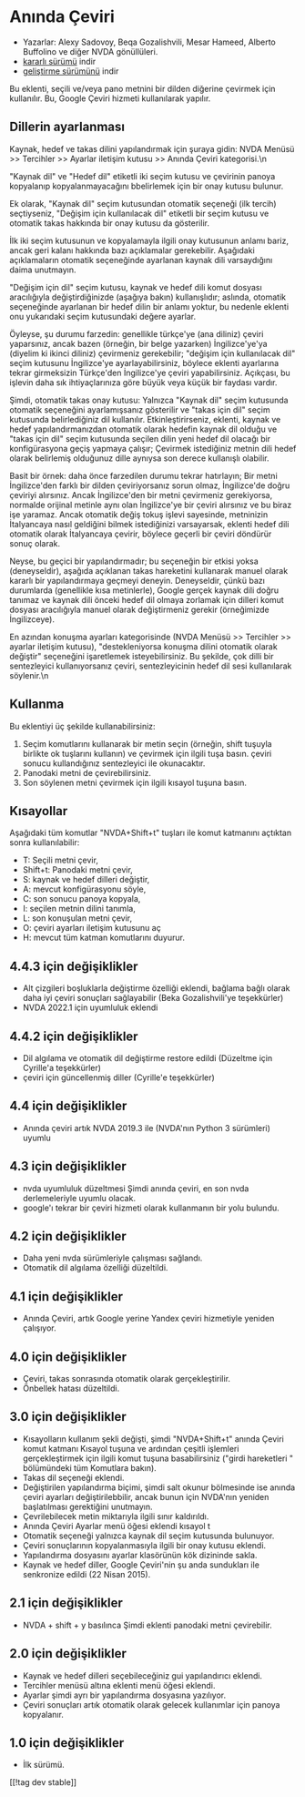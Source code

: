 # Anında Çeviri #

* Yazarlar: Alexy Sadovoy, Beqa Gozalishvili, Mesar Hameed, Alberto
  Buffolino ve diğer NVDA gönüllüleri.
* [kararlı sürümü][1] indir
* [geliştirme sürümünü][2] indir

Bu eklenti, seçili ve/veya pano metnini bir dilden diğerine çevirmek için
kullanılır. Bu, Google Çeviri hizmeti kullanılarak yapılır.

## Dillerin ayarlanması ##
Kaynak, hedef ve takas dilini yapılandırmak için şuraya gidin: NVDA Menüsü >> Tercihler >> Ayarlar iletişim kutusu >> Anında Çeviri kategorisi.\n

"Kaynak dil" ve "Hedef dil" etiketli iki seçim kutusu ve çevirinin panoya
kopyalanıp kopyalanmayacağını bbelirlemek için bir onay kutusu bulunur.

Ek olarak, "Kaynak dil" seçim kutusundan otomatik seçeneği (ilk tercih)
seçtiyseniz, "Değişim için kullanılacak dil" etiketli bir seçim kutusu ve
otomatik takas hakkında bir onay kutusu da gösterilir.

İlk iki seçim kutusunun ve kopyalamayla ilgili  onay kutusunun anlamı bariz,
ancak geri kalanı hakkında bazı açıklamalar gerekebilir. Aşağıdaki
açıklamaların otomatik seçeneğinde ayarlanan kaynak dili varsaydığını daima
unutmayın.

"Değişim için dil" seçim kutusu, kaynak ve hedef dili komut dosyası
aracılığıyla değiştirdiğinizde (aşağıya bakın) kullanışlıdır; aslında,
otomatik seçeneğinde ayarlanan bir hedef dilin bir anlamı yoktur, bu nedenle
eklenti onu yukarıdaki seçim kutusundaki  değere ayarlar.

Öyleyse, şu durumu farzedin: genellikle türkçe'ye (ana diliniz) çeviri
yaparsınız, ancak bazen (örneğin, bir belge yazarken) İngilizce'ye'ya
(diyelim ki ikinci diliniz) çevirmeniz gerekebilir; "değişim için
kullanılacak dil" seçim kutusunu İngilizce'ye ayarlayabilirsiniz, böylece
eklenti ayarlarına tekrar girmeksizin Türkçe'den İngilizce'ye çeviri
yapabilirsiniz. Açıkçası, bu işlevin daha sık ihtiyaçlarınıza göre büyük
veya küçük bir faydası vardır.

Şimdi, otomatik takas onay kutusu: Yalnızca "Kaynak dil" seçim kutusunda
otomatik seçeneğini ayarlamışsanız gösterilir ve "takas için dil" seçim
kutusunda belirlediğiniz dil kullanılır. Etkinleştirirseniz, eklenti, kaynak
ve hedef yapılandırmanızdan otomatik olarak hedefin kaynak dil olduğu ve
"takas için dil" seçim kutusunda seçilen dilin yeni hedef dil olacağı bir
konfigürasyona geçiş yapmaya çalışır; Çevirmek istediğiniz metnin dili hedef
olarak belirlemiş olduğunuz dille aynıysa  son derece kullanışlı olabilir.

Basit bir örnek: daha önce farzedilen durumu tekrar hatırlayın; Bir metni
İngilizce'den farklı bir dilden çeviriyorsanız sorun olmaz, İngilizce'de
doğru çeviriyi alırsınız. Ancak İngilizce'den bir metni çevirmeniz
gerekiyorsa, normalde orijinal metinle aynı olan İngilizce'ye bir çeviri
alırsınız ve bu biraz işe yaramaz. Ancak otomatik değiş tokuş işlevi
sayesinde, metninizin İtalyancaya nasıl geldiğini bilmek istediğinizi
varsayarsak, eklenti hedef dili otomatik olarak İtalyancaya çevirir, böylece
geçerli bir çeviri döndürür sonuç olarak.

Neyse, bu geçici bir yapılandırmadır; bu seçeneğin bir etkisi yoksa
(deneyseldir), aşağıda açıklanan takas hareketini kullanarak manuel olarak
kararlı bir yapılandırmaya geçmeyi deneyin. Deneyseldir, çünkü bazı
durumlarda (genellikle kısa metinlerle), Google gerçek kaynak dili doğru
tanımaz ve kaynak dili önceki hedef dil olmaya zorlamak için dilleri komut
dosyası aracılığıyla manuel olarak değiştirmeniz gerekir (örneğimizde
İngilizceye).

En azından konuşma ayarları kategorisinde (NVDA Menüsü >> Tercihler >> ayarlar iletişim kutusu), "destekleniyorsa konuşma dilini otomatik olarak değiştir" seçeneğini işaretlemek isteyebilirsiniz. Bu şekilde, çok dilli bir sentezleyici kullanıyorsanız çeviri, sentezleyicinin hedef dil sesi kullanılarak söylenir.\n

## Kullanma ##
Bu eklentiyi üç şekilde kullanabilirsiniz:

1. Seçim komutlarını kullanarak bir metin seçin (örneğin, shift tuşuyla
   birlikte ok tuşlarını kullanın) ve çevirmek için ilgili tuşa
   basın. çeviri sonucu kullandığınız sentezleyici ile okunacaktır.
2. Panodaki metni de çevirebilirsiniz.
3. Son söylenen metni çevirmek için ilgili kısayol tuşuna basın.

## Kısayollar ##
Aşağıdaki tüm komutlar "NVDA+Shift+t" tuşları ile komut katmanını açtıktan
sonra kullanılabilir:

* T: Seçili metni çevir,
* Shift+t: Panodaki metni çevir,
* S: kaynak ve hedef dilleri değiştir,
* A: mevcut konfigürasyonu söyle,
* C: son sonucu panoya kopyala,
* I: seçilen metnin dilini tanımla,
* L: son konuşulan metni çevir,
* O: çeviri ayarları iletişim kutusunu aç
* H: mevcut tüm katman komutlarını duyurur.

## 4.4.3 için değişiklikler ##
* Alt çizgileri boşluklarla değiştirme özelliği eklendi, bağlama bağlı
  olarak daha iyi çeviri sonuçları sağlayabilir (Beka Gozalishvili'ye
  teşekkürler)
* NVDA 2022.1 için uyumluluk eklendi

## 4.4.2 için değişiklikler ##
* Dil algılama ve otomatik dil değiştirme restore edildi (Düzeltme için
  Cyrille'a teşekkürler)
* çeviri için güncellenmiş diller (Cyrille'e teşekkürler)

## 4.4 için değişiklikler ##
* Anında çeviri artık NVDA 2019.3 ile (NVDA'nın Python 3 sürümleri) uyumlu

## 4.3 için değişiklikler ##
* nvda uyumluluk düzeltmesi Şimdi anında çeviri, en son nvda derlemeleriyle
  uyumlu olacak.
* google'ı tekrar bir çeviri hizmeti olarak kullanmanın bir yolu bulundu.

## 4.2 için değişiklikler ##
* Daha yeni nvda sürümleriyle çalışması sağlandı.
* Otomatik dil algılama özelliği düzeltildi.

## 4.1 için değişiklikler ##
* Anında Çeviri, artık Google yerine Yandex çeviri hizmetiyle yeniden
  çalışıyor.

## 4.0 için değişiklikler ##
* Çeviri, takas sonrasında otomatik olarak gerçekleştirilir.
* Önbellek hatası düzeltildi.

## 3.0 için değişiklikler ##
* Kısayolların kullanım şekli değişti, şimdi "NVDA+Shift+t" anında Çeviri
  komut katmanı Kısayol tuşuna ve ardından çeşitli işlemleri gerçekleştirmek
  için ilgili komut tuşuna basabilirsiniz ("girdi hareketleri " bölümündeki
  tüm Komutlara bakın).
* Takas dil seçeneği eklendi.
* Değiştirilen yapılandırma biçimi, şimdi salt okunur bölmesinde ise anında
  çeviri ayarları değiştirilebbilir, ancak bunun için NVDA'nın yeniden
  başlatılması gerektiğini unutmayın.
* Çevrilebilecek metin miktarıyla ilgili sınır kaldırıldı.
* Anında Çeviri Ayarlar menü öğesi eklendi kısayol t
* Otomatik seçeneği yalnızca kaynak dil seçim kutusunda bulunuyor.
* Çeviri sonuçlarının kopyalanmasıyla ilgili bir onay kutusu eklendi.
* Yapılandırma dosyasını ayarlar klasörünün kök dizininde sakla.
* Kaynak ve hedef diller, Google Çeviri'nin şu anda sundukları ile
  senkronize edildi (22 Nisan 2015).


## 2.1 için değişiklikler ##
* NVDA + shift + y basılınca Şimdi eklenti panodaki metni çevirebilir.

## 2.0 için değişiklikler ##
* Kaynak ve hedef dilleri seçebileceğiniz gui yapılandırıcı eklendi.
* Tercihler menüsü altına eklenti menü öğesi eklendi.
* Ayarlar şimdi ayrı bir yapılandırma dosyasına yazılıyor.
* Çeviri sonuçları artık otomatik olarak gelecek kullanımlar için panoya
  kopyalanır.

## 1.0 için değişiklikler ##
* İlk sürümü.


[[!tag dev stable]]

[1]: https://www.nvaccess.org/addonStore/legacy?file=instantTranslate

[2]: https://www.nvaccess.org/addonStore/legacy?file=it-dev
